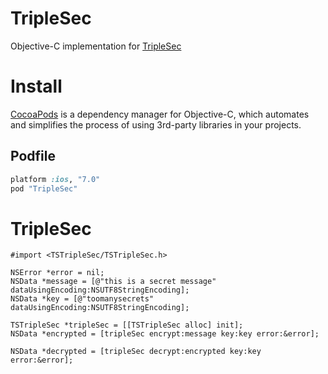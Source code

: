 TripleSec
===========

Objective-C implementation for [TripleSec](https://keybase.io/triplesec)

# Install

[CocoaPods](http://cocoapods.org) is a dependency manager for Objective-C, which automates and simplifies the process of using 3rd-party libraries in your projects.

## Podfile

```ruby
platform :ios, "7.0"
pod "TripleSec"
```

# TripleSec

```objc
#import <TSTripleSec/TSTripleSec.h>

NSError *error = nil;
NSData *message = [@"this is a secret message" dataUsingEncoding:NSUTF8StringEncoding];
NSData *key = [@"toomanysecrets" dataUsingEncoding:NSUTF8StringEncoding];

TSTripleSec *tripleSec = [[TSTripleSec alloc] init];
NSData *encrypted = [tripleSec encrypt:message key:key error:&error];

NSData *decrypted = [tripleSec decrypt:encrypted key:key error:&error];
```
